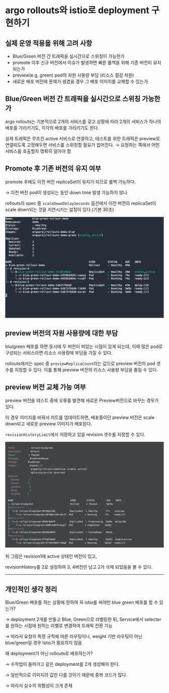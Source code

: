 # argo rollouts와 istio로 deployment 구현하기

## 실제 운영 적용을 위해 고려 사항

- Blue/Green 버전 간 트래픽을 실시간으로 스위칭이 가능한가
- promote 이후 신규 버전에서 이슈가 발생하면 빠른 롤백을 위해 기존 버전이 유지되는가
- preview(e.g, green) pod의 자원 사용량 부담 (리소스 절감 차원)
- 새로운 배포 버전에 문제가 생겼을 경우 그 배포 이미지를 교체할 수 있는가

## Blue/Green 버전 간 트래픽을 실시간으로 스위칭 가능한가

argo rollouts는 기본적으로 2개의 서비스를 갖고 상황에 따라 2개의 서비스가 하나의 배포를 가리키기도, 각각의 배포를 가리키기도 한다.

실제 트래픽은 무조건 active 서비스로 연결하고, 테스트를 위한 트래픽은 preview로 연결되도록 고정해두면 서비스를 스위칭할 필요가 없어진다. → 요청하는 쪽에서 어떤 서비스를 호출할지 명확히 알아야 함

## Promote 후 기존 버전의 유지 여부

promote 후에도 이전 버전 replicaSet이 유지가 되므로 롤백 가능하다. 

→ 이전 버전 pod이 생성되는 동안 down time 발생 가능하지 않나

rollouts의 spec 중 `scaleDownDelaySeconds` 옵션에서 이전 버전의 replicaSet이 scale down되는 것을 지연시키는 설정이 있다.(기본 30초)

![Untitled](images/11.png)

## preview 버전의 자원 사용량에 대한 부담

blu/green 배포를 하면 동시에 두 버전이 떠있는 시점이 있게 되는데, 이때 많은 pod로 구성되는 서비스라면 리소스 사용량에 부담을 가질 수 있다.

rollouts에서는 spec 중 `previewReplicaCount`라는 값으로 preview 버전의 pod 갯수를 지정할 수 있다. 이를 통해 preview 버전의 리소스 사용량 부담을 줄일 수 있다.

## preview 버전 교체 가능 여부

preview 버전을 테스트 중에 오류를 발견해 새로운 Preview버전으로 바꾸는 경우가 있다.

이 경우 이미지를 바꿔서 차트를 업데이트하면, 배포중이던 preview 버전은 scale down되고 새로운 preview 이미지가 배포된다. 

`revisionHistoryLimit`에서 저장하고 있을 revision 갯수를 지정할 수 있다.

![Untitled](images/22.png)

위 그림은 revision1에 active 상태인 버전이 있고, 

revisionHistory를 2로 설정하여 3, 4버전만 남고 2가 삭제 되었음을 볼 수 있다.

---

## 개인적인 생각 정리

Blue/Green 배포를 하는 상황에 한하여 꼭 istio를 써야만 blue green 배포를 할 수 있는가?

→ deployment 2개를 만들고 Blue, Green으로 라벨링한 뒤, Service에서 selector를 원하는 시점에 원하는 라벨로 변경하여 트래픽 전환 가능

→ 따라서 요청의 특정 규칙에 따른 라우팅이나, weight 기반 라우팅이 아닌 blue/green일 경우 Istio가 필요하지 않음

왜 deployment가 아닌 rollouts로 배포하는가?

→ 수작업이 들어가고 같은 deployment를 2개 생성해야 한다. 

→ 일반적으로 이미지의 값만 다를 것이기 때문에 중복 코드가 많다.

→ 따라서 실수의 위험성이 크게 존재
